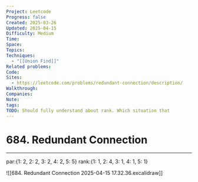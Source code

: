```yaml
---
Project: Leetcode
Progress: false
Created: 2025-03-26
Updated: 2025-04-15
Difficulty: Medium
Time: 
Space: 
Topics: 
Techniques:
  - "[[Union Find]]"
Related problems: 
Code: 
Sites:
  - https://leetcode.com/problems/redundant-connection/description/
Walkthrough: 
Companies: 
Note: 
tags: 
TODO: Should fully understand about rank. Which situation that
---
```

# 684. Redundant Connection
---
par:{1: 2, 2: 2, 3: 2, 4: 2, 5: 5}
rank:{1: 1, 2: 4, 3: 1, 4: 1, 5: 1}

![[684. Redundant Connection 2025-04-15 17.32.36.excalidraw]]